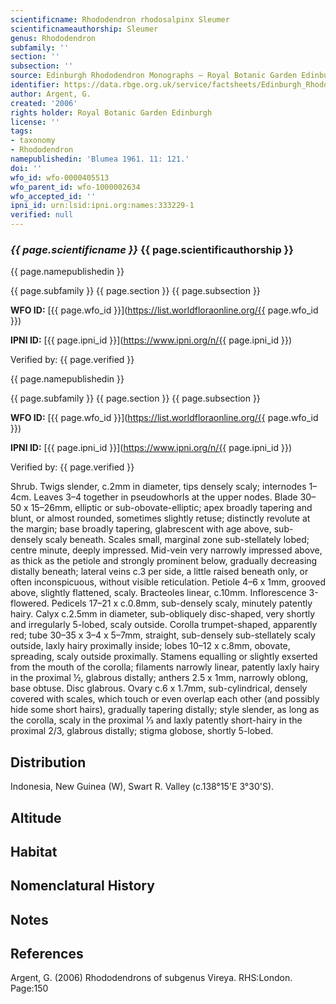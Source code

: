 ```yaml
---
scientificname: Rhododendron rhodosalpinx Sleumer
scientificnameauthorship: Sleumer
genus: Rhododendron
subfamily: ''
section: ''
subsection: ''
source: Edinburgh Rhododendron Monographs – Royal Botanic Garden Edinburgh
identifier: https://data.rbge.org.uk/service/factsheets/Edinburgh_Rhododendron_Monographs.xhtml
author: Argent, G.
created: '2006'
rights holder: Royal Botanic Garden Edinburgh
license: ''
tags:
- taxonomy
- Rhododendron
namepublishedin: 'Blumea 1961. 11: 121.'
doi: ''
wfo_id: wfo-0000405513
wfo_parent_id: wfo-1000002634
wfo_accepted_id: ''
ipni_id: urn:lsid:ipni.org:names:333229-1
verified: null
---
```

### _{{ page.scientificname }}_ {{ page.scientificauthorship }}
 {{ page.namepublishedin }}

{{ page.subfamily }} {{ page.section }} {{ page.subsection }}

**WFO ID:** [{{ page.wfo_id }}](https://list.worldfloraonline.org/{{ page.wfo_id }})

**IPNI ID:** [{{ page.ipni_id }}](https://www.ipni.org/n/{{ page.ipni_id }})

Verified by: {{ page.verified }}

 {{ page.namepublishedin }}

{{ page.subfamily }} {{ page.section }} {{ page.subsection }}

**WFO ID:** [{{ page.wfo_id }}](https://list.worldfloraonline.org/{{ page.wfo_id }})

**IPNI ID:** [{{ page.ipni_id }}](https://www.ipni.org/n/{{ page.ipni_id }})

Verified by: {{ page.verified }}



Shrub. Twigs slender, c.2mm in diameter, tips densely scaly; internodes 1–4cm. Leaves 3–4 together in pseudo­whorls at the upper nodes. Blade 30–50 x 15–26mm, elliptic or sub-obovate-elliptic; apex broadly tapering and blunt, or almost rounded, sometimes slightly retuse; distinctly revolute at the margin; base broadly tapering, glabrescent with age above, sub-densely scaly beneath. Scales small, marginal zone sub-stellately lobed; centre minute, deeply impressed. Mid-vein very narrowly impressed above, as thick as the petiole and strongly prominent below, gradually decreasing distally beneath; lateral veins c.3 per side, a little raised beneath only, or often inconspicuous, without visible reticulation. Petiole 4–6 x 1mm, grooved above, slightly flattened, scaly. Bracteoles linear, c.10mm. Inflorescence 3-flowered. Pedicels 17–21 x c.0.8mm, sub-densely scaly, minutely patently hairy. Calyx c.2.5mm in diameter, sub-obliquely disc-shaped, very shortly and irregularly 5-lobed, scaly outside. Corolla trumpet-shaped, apparently red; tube 30–35 x 3–4 x 5–7mm, straight, sub-densely sub-stellately scaly outside, laxly hairy proximally inside; lobes 10–12 x c.8mm, obovate, spreading, scaly outside proximally. Stamens equalling or slightly exserted from the mouth of the corolla; filaments narrowly linear, patently laxly hairy in the proximal ½, glabrous distally; anthers 2.5 x 1mm, narrowly oblong, base obtuse. Disc glabrous. Ovary c.6 x 1.7mm, sub-cylindrical, densely covered with scales, which touch or even overlap each other (and possibly hide some short hairs), gradually tapering distally; style slender, as long as the corolla, scaly in the proximal 1⁄3 and laxly patently short-hairy in the proximal 2/3, glabrous distally; stigma globose, shortly 5-lobed.

## Distribution
Indonesia, New Guinea (W), Swart R. Valley (c.138°15'E 3°30'S).

## Altitude


## Habitat


## Nomenclatural History

                       
## Notes


## References

Argent, G. (2006) Rhododendrons of subgenus Vireya. RHS:London. Page:150
